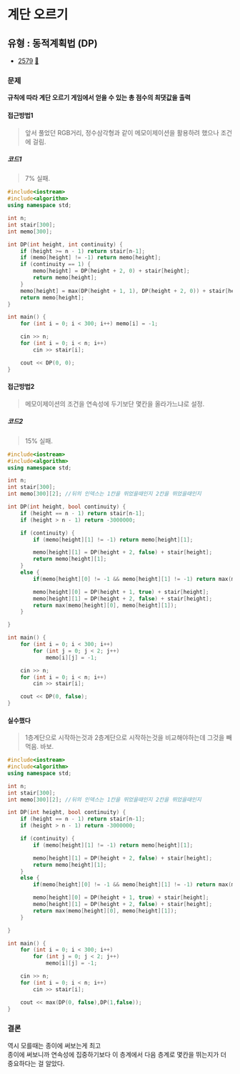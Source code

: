# 계단 오르기
## 유형 : 동적계획법 (DP)
* [2579](https://www.acmicpc.net/problem/2579) [:page_facing_up:](https://github.com/rudeore333/TIL/blob/master/Algorithm/codes/2579.cpp)


### 문제
 **규칙에 따라 계단 오르기 게임에서 얻을 수 있는 총 점수의 최댓값을 출력**

 #### 접근방법1
> 앞서 풀었던 RGB거리, 정수삼각형과 같이 메모이제이션을 활용하려 했으나 조건에 걸림.

##### 코드1
> 7% 실패.

```cpp
#include<iostream>
#include<algorithm>
using namespace std;

int n;
int stair[300];
int memo[300];

int DP(int height, int continuity) {
	if (height >= n - 1) return stair[n-1];
	if (memo[height] != -1) return memo[height];
	if (continuity == 1) {
		memo[height] = DP(height + 2, 0) + stair[height];
		return memo[height];
	}
	memo[height] = max(DP(height + 1, 1), DP(height + 2, 0)) + stair[height];
	return memo[height];
}

int main() {
	for (int i = 0; i < 300; i++) memo[i] = -1;

	cin >> n;
	for (int i = 0; i < n; i++)
		cin >> stair[i];

	cout << DP(0, 0);
}
```

#### 접근방법2
> 메모이제이션의 조건을 연속성에 두기보단 몇칸을 올라가느냐로 설정.

##### 코드2
> 15% 실패.

```cpp
#include<iostream>
#include<algorithm>
using namespace std;

int n;
int stair[300];
int memo[300][2]; //뒤의 인덱스는 1칸을 뛰었을때인지 2칸을 뛰었을때인지

int DP(int height, bool continuity) {
	if (height == n - 1) return stair[n-1];
	if (height > n - 1) return -3000000;

	if (continuity) {
		if (memo[height][1] != -1) return memo[height][1];

		memo[height][1] = DP(height + 2, false) + stair[height];
		return memo[height][1];
	}
	else {
		if(memo[height][0] != -1 && memo[height][1] != -1) return max(memo[height][0], memo[height][1]);

		memo[height][0] = DP(height + 1, true) + stair[height];
		memo[height][1] = DP(height + 2, false) + stair[height];
		return max(memo[height][0], memo[height][1]);
	}

}

int main() {
	for (int i = 0; i < 300; i++)
		for (int j = 0; j < 2; j++)
			memo[i][j] = -1;

	cin >> n;
	for (int i = 0; i < n; i++)
		cin >> stair[i];

	cout << DP(0, false);
}
```

#### 실수했다
> 1층계단으로 시작하는것과 2층계단으로 시작하는것을 비교해야하는데 그것을 빼먹음. 바보.

```cpp
#include<iostream>
#include<algorithm>
using namespace std;

int n;
int stair[300];
int memo[300][2]; //뒤의 인덱스는 1칸을 뛰었을때인지 2칸을 뛰었을때인지

int DP(int height, bool continuity) {
	if (height == n - 1) return stair[n-1];
	if (height > n - 1) return -3000000;

	if (continuity) {
		if (memo[height][1] != -1) return memo[height][1];

		memo[height][1] = DP(height + 2, false) + stair[height];
		return memo[height][1];
	}
	else {
		if(memo[height][0] != -1 && memo[height][1] != -1) return max(memo[height][0], memo[height][1]);

		memo[height][0] = DP(height + 1, true) + stair[height];
		memo[height][1] = DP(height + 2, false) + stair[height];
		return max(memo[height][0], memo[height][1]);
	}

}

int main() {
	for (int i = 0; i < 300; i++)
		for (int j = 0; j < 2; j++)
			memo[i][j] = -1;

	cin >> n;
	for (int i = 0; i < n; i++)
		cin >> stair[i];

	cout << max(DP(0, false),DP(1,false));
}
```

### 결론
역시 모를때는 종이에 써보는게 최고   
종이에 써보니까 연속성에 집중하기보다 이 층계에서 다음 층계로 몇칸을 뛰는지가 더 중요하다는 걸 알았다.